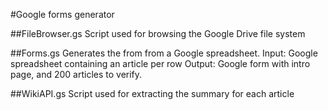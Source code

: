 #Google forms generator

##FileBrowser.gs
Script used for browsing the Google Drive file system

##Forms.gs
Generates the from from a Google spreadsheet.
Input: Google spreadsheet containing an article per row
Output: Google form with intro page, and 200 articles to verify.

##WikiAPI.gs
Script used for extracting the summary for each article